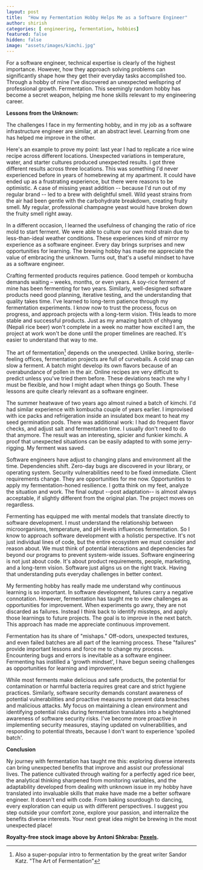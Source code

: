 ```yaml
---
layout: post
title:  "How my Fermentation Hobby Helps Me as a Software Engineer"
author: shirish
categories: [ engineering, fermentation, hobbies]
featured: false
hidden: false
image: "assets/images/kimchi.jpg"
---
```


For a software engineer, technical expertise is clearly of the highest importance. However, how they approach solving problems can significantly shape how they get their everyday tasks accomplished too. Through a hobby of mine I've discovered an unexpected wellspring of professional growth. Fermentation. This seemingly random hobby has become a secret weapon, helping me hone skills relevant to my engineering career.

**Lessons from the Unknown:**

The challenges I face in my fermenting hobby, and in my job as a software infrastructure engineer are similar, at an abstract level. Learning from one has helped me improve in the other.

Here's an example to prove my point: last year I had to replicate a rice wine recipe across different locations. Unexpected variations in temperature, water, and starter cultures produced unexpected results. I got three different results across three locations. This was something I'd never experienced before in years of homebrewing at my apartment. It could have ended up as a frustrating experience, but there were reasons to be optimistic. A case of missing yeast addition -- because I'd run out of my regular brand -- led to a brew with delightful smell. Wild yeast strains from the air had been gentle with the carbohydrate breakdown, creating fruity smell. My regular, professional champagne yeast would have broken down the fruity smell right away.

In a different occasion, I learned the usefulness of changing the ratio of rice mold to start ferment. We were able to culture our own mold strain due to less-than-ideal weather conditions. These experiences kind of mirror my experience as a software engineer. Every day brings surprises and new opportunities for learning. The brewing hobby has made me appreciate the value of embracing the unknown. Turns out, that's a useful mindset to have as a software engineer.

Crafting fermented products requires patience. Good tempeh or kombucha demands waiting – weeks, months, or even years. A soy-rice ferment of mine has been fermenting for two years. Similarly, well-designed software products need good planning, iterative testing, and the understanding that quality takes time. I've learned to long-term patience through my fermentation experiments. I know now to trust the process, focus on progress, and approach projects with a long-term vision. THis leads to more stable and successful products. Just as my amazing batch of chhyang (Nepali rice beer) won't complete in a week no matter how excited I am, the project at work won't be done until the proper timelines are reached. It's easier to understand that way to me.

The art of fermentation[^1] depends on the unexpected. Unlike boring, sterile-feeling offices, fermentation projects are full of curveballs. A cold snap can slow a ferment. A batch might develop its own flavors because of an overabundance of pollen in the air. Online recipes are very difficult to predict unless you've tried them before. These deviations teach me why I must be flexible, and  how I might adapt when things go South. These lessons are quite clearly relevant as a software engineer.

[^1]: Also a super-popular intro to fermentation by the great writer Sandor Katz. "The Art of Fermentation"

The summer heatwave of two years ago almost ruined a batch of kimchi. I'd had similar experience with kombucha couple of years earlier. I improvised with ice packs and refrigeration inside an insulated box meant to heat my seed germination pods. There was additional work: I had do frequent flavor checks, and adjust salt and fermentation time. I usually don't need to do that anymore. The result was an interesting, spicier and funkier kimchi. A proof that unexpected situations can be easily adapted to with some jerry-rigging. My ferment was saved.

Software engineers have adjust to changing plans and environment all the time. Dependencies shift. Zero-day bugs are discovered in your library, or operating system. Security vulnerabilities need to be fixed immediate. Client requirements change. They are opportunities for me now. Opportunities to apply my fermentation-honed resilience. I gotta think on my feet, analyze the situation and work. The final output --post adaptation-- is almost always acceptable, if slightly different from the original plan. The project moves on regardless.

Fermenting has equipped me with mental models that translate directly to software development. I must understand the relationship between microorganisms, temperature, and pH levels influences fermentation. So I know to approach software development with a holistic perspective. It's not just individual lines of code, but the entire ecosystem we must consider and reason about. We must think of potential interactions and dependencies far beyond our programs to prevent system-wide issues. Software engineering is not just about code. It's about product requirements, people, marketing, and a long-term vision. Software just aligns us on the right track. Having that understanding puts everyday challenges in better context.

My fermenting hobby has really made me understand why continuous learning is so important. In software development, failures  carry a negative connotation. However, fermentation has taught me to view challenges as opportunities for improvement. When experiments go awry, they are not discarded as failures. Instead I think back to identify missteps, and apply those learnings to future projects. The goal is to improve in the next batch. This approach has made me appreciate continuous improvement.

Fermentation has its share of "mishaps." Off-odors, unexpected textures, and even failed batches are all part of the learning process. These "failures" provide important lessons and force me to change my process. Encountering bugs and errors is inevitable as a software engineer. Fermenting has instilled a 'growth mindset', I have begun seeing challenges as opportunities for learning and improvement.

While most ferments make delicious and safe products, the potential for contamination or harmful bacteria requires great care and strict hygiene practices. Similarly, software security demands constant awareness of potential vulnerabilities and proactive measures to prevent data breaches and malicious attacks. My focus on maintaining a clean environment and identifying potential risks during fermentation translates into a heightened awareness of software security risks. I've become more proactive in implementing security measures, staying updated on vulnerabilities, and responding  to potential threats, because I don't want to experience 'spoiled batch'.

**Conclusion**

Ny journey with fermentation has taught me this: exploring diverse interests can bring unexpected benefits that improve and assist our professional lives. The patience cultivated through waiting for a perfectly aged rice beer, the analytical thinking sharpened from monitoring variables, and the adaptability developed from dealing with unknown issue in my hobby have translated into invaluable skills that make have made me a better software engineer. It doesn't end with code. From baking sourdough to dancing, every exploration can equip us with different perspectives. I suggest you step outside your comfort zone, explore your passion, and internalize the benefits diverse interests. Your next great idea might be brewing in the most unexpected place!

__Royalty-free stock image above by Antoni Shkraba: [Pexels](https://www.pexels.com/photo/clear-glass-jar-with-kimchi-beside-the-wooden-chopsticks-6823267/).__